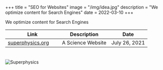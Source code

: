 +++
title = "SEO for Websites"
image = "/img/idea.jpg"
description = "We optimize content for Search Engines"
date = 2022-03-10
+++

We optimize content for Search Engines

 Link | Description | Date
--- | --- | ---
[superphysics.org](https://superphysics.org) &nbsp; &nbsp; &nbsp; | A Science Website | July 26, 2021



# 


![Superphysics](/img/idea.jpg)
